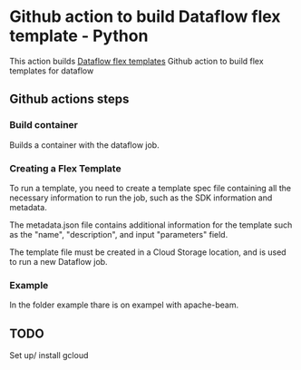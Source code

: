 # Github action to build Dataflow flex template - Python  

This action builds [Dataflow flex templates](https://github.com/GoogleCloudPlatform/python-docs-samples/blob/master/dataflow/flex-templates/streaming_beam/README.md)
Github action to build flex templates for dataflow

## Github actions steps

### Build container
Builds a container with the dataflow job. 

### Creating a Flex Template
To run a template, you need to create a template spec file containing all the necessary information to run the job, such as the SDK information and metadata.

The metadata.json file contains additional information for the template such as the "name", "description", and input "parameters" field.

The template file must be created in a Cloud Storage location, and is used to run a new Dataflow job.

### Example 

In the folder example thare is on exampel with apache-beam.

## TODO 

Set up/ install gcloud 
